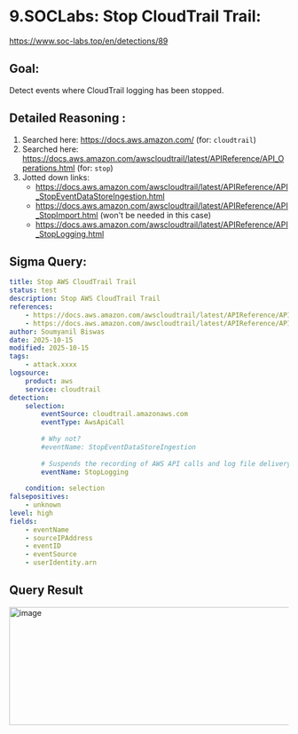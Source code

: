 # 9.SOCLabs: Stop CloudTrail Trail:

https://www.soc-labs.top/en/detections/89

## Goal: 
Detect events where CloudTrail logging has been stopped.

## Detailed Reasoning :

1. Searched here: https://docs.aws.amazon.com/ (for: `cloudtrail`)
2. Searched here: https://docs.aws.amazon.com/awscloudtrail/latest/APIReference/API_Operations.html (for: `stop`)
3. Jotted down links:
    - https://docs.aws.amazon.com/awscloudtrail/latest/APIReference/API_StopEventDataStoreIngestion.html
    - https://docs.aws.amazon.com/awscloudtrail/latest/APIReference/API_StopImport.html (won't be needed in this case)
    - https://docs.aws.amazon.com/awscloudtrail/latest/APIReference/API_StopLogging.html

## Sigma Query:

```yaml
title: Stop AWS CloudTrail Trail
status: test
description: Stop AWS CloudTrail Trail
references:
    - https://docs.aws.amazon.com/awscloudtrail/latest/APIReference/API_StopEventDataStoreIngestion.html
    - https://docs.aws.amazon.com/awscloudtrail/latest/APIReference/API_StopLogging.html
author: Soumyanil Biswas
date: 2025-10-15
modified: 2025-10-15
tags:
    - attack.xxxx
logsource:
    product: aws
    service: cloudtrail
detection:
    selection:
        eventSource: cloudtrail.amazonaws.com
        eventType: AwsApiCall
        
        # Why not?
        #eventName: StopEventDataStoreIngestion
        
        # Suspends the recording of AWS API calls and log file delivery for the specified trail.
        eventName: StopLogging
        
    condition: selection 
falsepositives:
    - unknown
level: high
fields:
    - eventName
    - sourceIPAddress
    - eventID
    - eventSource
    - userIdentity.arn
```

## Query Result

<img width="1835" height="213" alt="image" src="https://github.com/user-attachments/assets/a8783cf0-4a72-4fd4-9746-5bf5a8041c18" />

